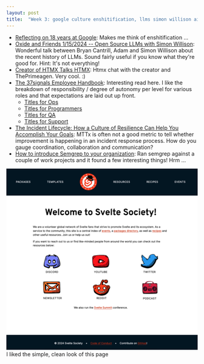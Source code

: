 ```yaml
---
layout: post
title:  "Week 3: google culture enshitification, llms simon willison ai, 37signals, semgrep"
---
```


* [Reflecting on 18 years at Google](https://ln.hixie.ch/?start=1700627373&count=1): Makes me think of enshitification ...
* [Oxide and Friends 1/15/2024 -- Open Source LLMs with Simon Willison](https://www.youtube.com/watch?v=Wqkvn4YyGpA): Wonderful talk between Bryan Cantrill, Adam and Simon Willison about the recent history of LLMs. Sound fairly useful if you know what they're good for. Hint: It's not everything!
* [Creator of HTMX Talks HTMX](https://www.youtube.com/watch?v=LriHRa9t1fQ): Htmx chat with the creator and ThePrimeagen. Very cool. :)
* [The 37signals Employee Handbook](https://basecamp.com/handbook?utm_source=newsletter): Interesting read here. I like the breakdown of responsibility / degree of autonomy per level for various roles and that expectations are laid out up front.
  * [Titles for Ops](/assets/2024/37signals/Titles%20for%20Ops.pdf)
  * [Titles for Programmers](/assets/2024/37signals/Titles%20for%20Programmers.pdf)
  * [Titles for QA](/assets/2024/37signals/Titles%20for%20QA.pdf)
  * [Titles for Support](/assets/2024/37signals/Titles%20for%20Support.pdf)
* [The Incident Lifecycle: How a Culture of Resilience Can Help You Accomplish Your Goals](https://www.infoq.com/articles/incident-lifecycle-resilience/): MTTx is often not a good metric to tell whether improvement is happening in an incident response process. How do you gauge coordination, collaboration and communication?
* [How to introduce Semgrep to your organization](https://blog.trailofbits.com/2024/01/12/how-to-introduce-semgrep-to-your-organization/?utm_source=tldrsec.com&utm_medium=newsletter&utm_campaign=tl-dr-sec-214-poisoning-github-s-runner-images-fuzzing-aws-waf-llm-powered-honeypot): Ran semgrep against a couple of work projects and it found a few interesting things! Hrm ...

![Svelte society homepage](/assets/2024/svelte_society.png)
I liked the simple, clean look of this page 